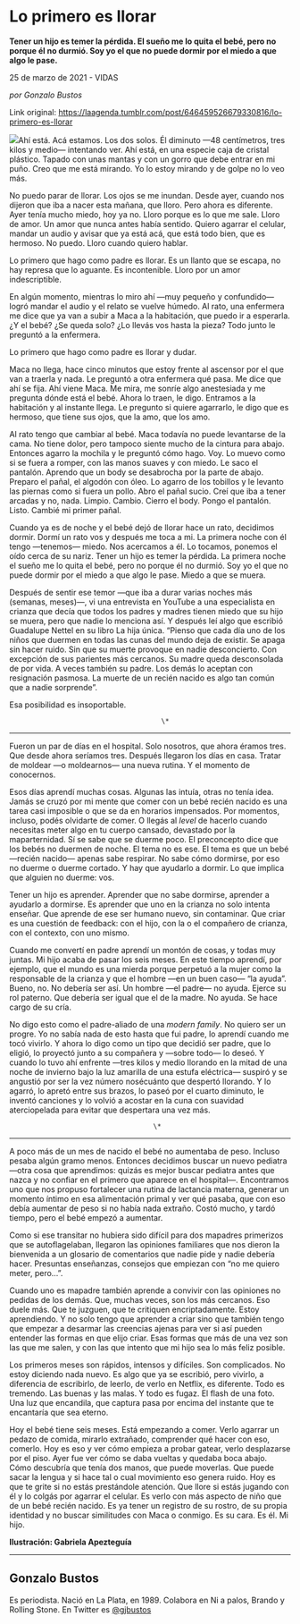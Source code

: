 # Lo primero es llorar

**Tener un hijo es temer la pérdida. El sueño me lo quita el bebé, pero no porque él no durmió. Soy yo el que no puede dormir por el miedo a que algo le pase.**

25 de marzo de 2021 - VIDAS

_por Gonzalo Bustos_

Link original: https://laagenda.tumblr.com/post/646459526679330816/lo-primero-es-llorar

![](https://64.media.tumblr.com/10fae885d57df4e77ddf4491f74bbed6/0cab114d8c754f4b-97/s500x750/65cb6e74d07819aabd231d867346c1747016da8c.jpg)Ahí está. Acá estamos. Los dos solos. Él diminuto —48 centímetros, tres kilos y medio— intentando ver. Ahí está, en una especie caja de cristal plástico. Tapado con unas mantas y con un gorro que debe entrar en mi puño. Creo que me está mirando. Yo lo estoy mirando y de golpe no lo veo más.   


No puedo parar de llorar. Los ojos se me inundan. Desde ayer, cuando nos dijeron que iba a nacer esta mañana, que lloro. Pero ahora es diferente. Ayer tenía mucho miedo, hoy ya no. Lloro porque es lo que me sale. Lloro de amor. Un amor que nunca antes había sentido. Quiero agarrar el celular, mandar un audio y avisar que ya está acá, que está todo bien, que es hermoso. No puedo. Lloro cuando quiero hablar. 

Lo primero que hago como padre es llorar. Es un llanto que se escapa, no hay represa que lo aguante. Es incontenible. Lloro por un amor indescriptible. 

En algún momento, mientras lo miro ahí —muy pequeño y confundido— logró mandar el audio y el relato se vuelve húmedo. Al rato, una enfermera me dice que ya van a subir a Maca a la habitación, que puedo ir a esperarla. ¿Y el bebé? ¿Se queda solo? ¿Lo llevás vos hasta la pieza? Todo junto le preguntó a la enfermera. 

Lo primero que hago como padre es llorar y dudar. 

Maca no llega, hace cinco minutos que estoy frente al ascensor por el que van a traerla y nada. Le preguntó a otra enfermera qué pasa. Me dice que ahí se fija. Ahí viene Maca. Me mira, me sonríe algo anestesiada y me pregunta dónde está el bebé. Ahora lo traen, le digo. Entramos a la habitación y al instante llega. Le pregunto si quiere agarrarlo, le digo que es hermoso, que tiene sus ojos, que la amo, que los amo. 

Al rato tengo que cambiar al bebé. Maca todavía no puede levantarse de la cama. No tiene dolor, pero tampoco siente mucho de la cintura para abajo. Entonces agarro la mochila y le preguntó cómo hago. Voy. Lo muevo como si se fuera a romper, con las manos suaves y con miedo. Le saco el pantalón. Aprendo que un body se desabrocha por la parte de abajo. Preparo el pañal, el algodón con óleo. Lo agarro de los tobillos y le levanto las piernas como si fuera un pollo. Abro el pañal sucio. Creí que iba a tener arcadas y no, nada. Limpio. Cambio. Cierro el body. Pongo el pantalón. Listo. Cambié mi primer pañal.

Cuando ya es de noche y el bebé dejó de llorar hace un rato, decidimos dormir. Dormí un rato vos y después me toca a mi. La primera noche con él tengo —tenemos— miedo. Nos acercamos a él. Lo tocamos, ponemos el oído cerca de su nariz. Tener un hijo es temer la pérdida. La primera noche el sueño me lo quita el bebé, pero no porque él no durmió. Soy yo el que no puede dormir por el miedo a que algo le pase. Miedo a que se muera. 

Después de sentir ese temor —que iba a durar varias noches más (semanas, meses)—, vi una entrevista en YouTube a una especialista en crianza que decía que todos los padres y madres tienen miedo que su hijo se muera, pero que nadie lo menciona así. Y después leí algo que escribió Guadalupe Nettel en su libro La hija única. “Pienso que cada día uno de los niños que duermen en todas las cunas del mundo deja de existir. Se apaga sin hacer ruido. Sin que su muerte provoque en nadie desconcierto. Con excepción de sus parientes más cercanos. Su madre queda desconsolada de por vida. A veces también su padre. Los demás lo aceptan con resignación pasmosa. La muerte de un recién nacido es algo tan común que a nadie sorprende”. 

Esa posibilidad es insoportable. 

                                          \*
--------------------------------------------

Fueron un par de días en el hospital. Solo nosotros, que ahora éramos tres. Que desde ahora seríamos tres. Después llegaron los días en casa. Tratar de moldear —o moldearnos— una nueva rutina. Y el momento de conocernos. 

Esos días aprendí muchas cosas. Algunas las intuía, otras no tenía idea. Jamás se cruzó por mi mente que comer con un bebé recién nacido es una tarea casi imposible o que se da en horarios impensados. Por momentos, incluso, podés olvidarte de comer. O llegás al *level* de hacerlo cuando necesitas meter algo en tu cuerpo cansado, devastado por la maparternidad. Sí se sabe que se duerme poco. El preconcepto dice que los bebés no duermen de noche. El tema no es ese. El tema es que un bebé —recién nacido— apenas sabe respirar. No sabe cómo dormirse, por eso no duerme o duerme cortado. Y hay que ayudarlo a dormir. Lo que implica que alguien no duerme: vos. 

Tener un hijo es aprender. Aprender que no sabe dormirse, aprender a ayudarlo a dormirse. Es aprender que uno en la crianza no solo intenta enseñar. Que aprende de ese ser humano nuevo, sin contaminar. Que criar es una cuestión de feedback: con el hijo, con la o el compañero de crianza, con el contexto, con uno mismo. 

Cuando me convertí en padre aprendí un montón de cosas, y todas muy juntas. Mi hijo acaba de pasar los seis meses. En este tiempo aprendí, por ejemplo, que el mundo es una mierda porque perpetuó a la mujer como la responsable de la crianza y que el hombre —en un buen caso— “la ayuda”. Bueno, no. No debería ser así. Un hombre —el padre— no ayuda. Ejerce su rol paterno. Que debería ser igual que el de la madre. No ayuda. Se hace cargo de su cría. 

No digo esto como el padre-aliado de una *modern family*. No quiero ser un progre. Yo no sabía nada de esto hasta que fui padre, lo aprendí cuando me tocó vivirlo. Y ahora lo digo como un tipo que decidió ser padre, que lo eligió, lo proyectó junto a su compañera y —sobre todo— lo deseó. Y cuando lo tuvo ahí enfrente —tres kilos y medio llorando en la mitad de una noche de invierno bajo la luz amarilla de una estufa eléctrica— suspiró y se angustió por ser la vez número nosécuánto que despertó llorando. Y lo agarró, lo apretó entre sus brazos, lo paseó por el cuarto diminuto, le inventó canciones y lo volvió a acostar en la cuna con suavidad aterciopelada para evitar que despertara una vez más.

                                        \*
------------------------------------------

A poco más de un mes de nacido el bebé no aumentaba de peso. Incluso pesaba algún gramo menos. Entonces decidimos buscar un nuevo pediatra —otra cosa que aprendimos: quizás es mejor buscar pediatra antes que nazca y no confiar en el primero que aparece en el hospital—. Encontramos uno que nos propuso fortalecer una rutina de lactancia materna, generar un momento íntimo en esa alimentación primal y ver qué pasaba, que con eso debía aumentar de peso si no había nada extraño. Costó mucho, y tardó tiempo, pero el bebé empezó a aumentar. 

Como si ese transitar no hubiera sido difícil para dos mapadres primerizos que se autoflagelaban, llegaron las opiniones familiares que nos dieron la bienvenida a un glosario de comentarios que nadie pide y nadie debería hacer. Presuntas enseñanzas, consejos que empiezan con “no me quiero meter, pero…”. 

Cuando uno es mapadre también aprende a convivir con las opiniones no pedidas de los demás. Que, muchas veces, son los más cercanos. Eso duele más. Que te juzguen, que te critiquen encriptadamente. Estoy aprendiendo. Y no solo tengo que aprender a criar sino que también tengo que empezar a desarmar las creencias ajenas para ver si así pueden entender las formas en que elijo criar. Esas formas que más de una vez son las que me salen, y con las que intento que mi hijo sea lo más feliz posible. 

Los primeros meses son rápidos, intensos y difíciles. Son complicados. No estoy diciendo nada nuevo. Es algo que ya se escribió, pero vivirlo, a diferencia de escribirlo, de leerlo, de verlo en Netflix, es diferente. Todo es tremendo. Las buenas y las malas. Y todo es fugaz. El flash de una foto. Una luz que encandila, que captura pasa por encima del instante que te encantaría que sea eterno. 

Hoy el bebé tiene seis meses. Está empezando a comer. Verlo agarrar un pedazo de comida, mirarlo extrañado, comprender qué hacer con eso, comerlo. Hoy es eso y ver cómo empieza a probar gatear, verlo desplazarse por el piso. Ayer fue ver cómo se daba vueltas y quedaba boca abajo. Cómo descubría que tenía dos manos, que puede moverlas. Que puede sacar la lengua y si hace tal o cual movimiento eso genera ruido. Hoy es que te grite si no estás prestándole atención. Que llore si estás jugando con él y lo colgás por agarrar el celular. Es verlo con más aspecto de niño que de un bebé recién nacido. Es ya tener un registro de su rostro, de su propia identidad y no buscar similitudes con Maca o conmigo. Es su cara. Es él. Mi hijo. 

**Ilustración: Gabriela Apezteguía**  




---

 Gonzalo Bustos
---------------

 Es periodista. Nació en La Plata, en 1989. Colabora en Ni a palos, Brando y Rolling Stone. En Twitter es [@gjbustos](https://twitter.com/gjbustos) 

